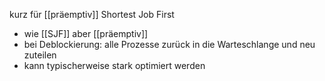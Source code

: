kurz für [[präemptiv]] Shortest Job First
- wie [[SJF]] aber [[präemptiv]]
- bei Deblockierung: alle Prozesse zurück in die Warteschlange und neu zuteilen
- kann typischerweise stark optimiert werden